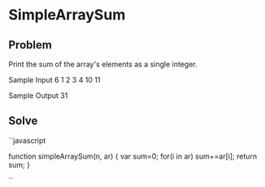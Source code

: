 # SimpleArraySum

## Problem

Print the sum of the array's elements as a single integer.

Sample Input
6
1 2 3 4 10 11

Sample Output
31

## Solve

``javascript

function simpleArraySum(n, ar) {
    var sum=0;
    for(i in ar) sum+=ar[i];
    return sum;
}


``